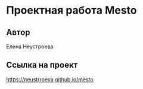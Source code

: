 # Проектная работа Mesto

## Автор

Елена Неустроева

## Ссылка на проект

https://neustrroeva.github.io/mesto
